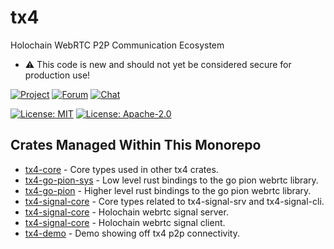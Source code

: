 # tx4

Holochain WebRTC P2P Communication Ecosystem

- :warning: This code is new and should not yet be considered secure for production use!

[![Project](https://img.shields.io/badge/project-holochain-blue.svg?style=flat-square)](http://holochain.org/)
[![Forum](https://img.shields.io/badge/chat-forum%2eholochain%2enet-blue.svg?style=flat-square)](https://forum.holochain.org)
[![Chat](https://img.shields.io/badge/chat-chat%2eholochain%2enet-blue.svg?style=flat-square)](https://chat.holochain.org)

[![License: MIT](https://img.shields.io/badge/License-MIT-blue.svg)](https://opensource.org/licenses/MIT)
[![License: Apache-2.0](https://img.shields.io/badge/License-Apache%202.0-blue.svg)](https://www.apache.org/licenses/LICENSE-2.0)

## Crates Managed Within This Monorepo

- [tx4-core](crates/tx4-core) - Core types used in other tx4 crates.
- [tx4-go-pion-sys](crates/tx4-go-pion-sys) - Low level rust bindings to the go pion webrtc library.
- [tx4-go-pion](crates/tx4-go-pion) - Higher level rust bindings to the go pion webrtc library.
- [tx4-signal-core](crates/tx4-signal-core) - Core types related to tx4-signal-srv and tx4-signal-cli.
- [tx4-signal-core](crates/tx4-signal-core) - Holochain webrtc signal server.
- [tx4-signal-core](crates/tx4-signal-core) - Holochain webrtc signal client.
- [tx4-demo](crates/tx4-demo) - Demo showing off tx4 p2p connectivity.
